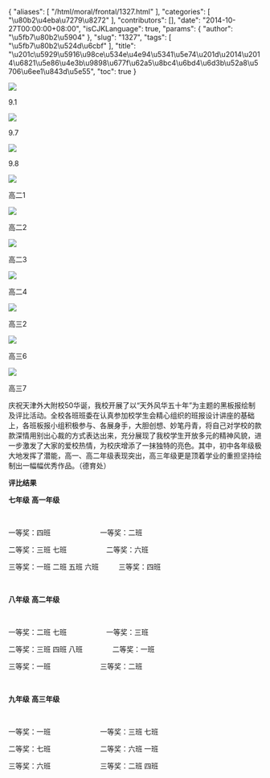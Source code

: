 {
    "aliases": [
        "/html/moral/frontal/1327.html"
    ],
    "categories": [
        "\u80b2\u4eba\u7279\u8272"
    ],
    "contributors": [],
    "date": "2014-10-27T00:00:00+08:00",
    "isCJKLanguage": true,
    "params": {
        "author": "\u5fb7\u80b2\u5904"
    },
    "slug": "1327",
    "tags": [
        "\u5fb7\u80b2\u524d\u6cbf"
    ],
    "title": "\u201c\u5929\u5916\u98ce\u534e\u4e94\u5341\u5e74\u201d\u2014\u2014\u6821\u5e86\u4e3b\u9898\u677f\u62a5\u8bc4\u6bd4\u6d3b\u52a8\u5706\u6ee1\u843d\u5e55",
    "toc": true
}

![](https://cdn.tfls.online/mirror/full/4c1ba77de1af2bfe1608ca11b820f2d27ccbf454.jpg)




9.1




![](https://cdn.tfls.online/mirror/full/bcc3ff5d0e797b16a60c8a4439493e4ce5d80a91.jpg)




9.7




![](https://cdn.tfls.online/mirror/full/27d6ae5bc49a15bf972ce71b49a5509a6c513c9b.jpg)




9.8




![](https://cdn.tfls.online/mirror/full/5a6308a01a4598396a66a7da48e75182966bfcb3.jpg)




高二1




![](https://cdn.tfls.online/mirror/full/71ced845341ffd909f0ec5dcdc815bdc790c6907.jpg)




高二2




![](https://cdn.tfls.online/mirror/full/57fb3047ec48401f51a1f5cdf6694ee1dadbac00.jpg)




高二3




![](https://cdn.tfls.online/mirror/full/93bd22f4bcf89b70aca74d9f98dcb552ef9491fa.jpg)




高二4




![](https://cdn.tfls.online/mirror/full/e97e6f1a59a47b07459737af199b4af178baf18e.jpg)




高三2




![](https://cdn.tfls.online/mirror/full/f8859ed2a1fd89b708c23f9b3843bb4377a59c7b.jpg)




高三6




![](https://cdn.tfls.online/mirror/full/507b52c1af23f8c2f5270af4fb4502865e4e9dc9.jpg)




高三7




  





庆祝天津外大附校50华诞，我校开展了以“天外风华五十年”为主题的黑板报绘制及评比活动。全校各班班委在认真参加校学生会精心组织的班报设计讲座的基础上，各班板报小组积极参与、各展身手，大胆创想、妙笔丹青，将自己对学校的款款深情用别出心裁的方式表达出来，充分展现了我校学生开放多元的精神风貌，进一步激发了大家的爱校热情，为校庆增添了一抹独特的亮色。其中，初中各年级极大地发挥了潜能，高一、高二年级表现突出，高三年级更是顶着学业的重担坚持绘制出一幅幅优秀作品。（德育处）




**评比结果**




  





**七年级** **高一年级**




 




一等奖：四班                         一等奖：二班




二等奖：三班
七班                    二等奖：六班




三等奖：一班
二班 五班 六班          三等奖：四班




 




**八年级** **高二年级**




 




一等奖：二班
七班                    一等奖：三班




二等奖：三班
四班 八班               二等奖：一班




三等奖：一班                         三等奖：二班




 




**九年级** **高三年级**




 




一等奖：一班                         一等奖：三班
七班




二等奖：七班                         二等奖：六班
一班




三等奖：六班                         三等奖：二班
四班




  





  



